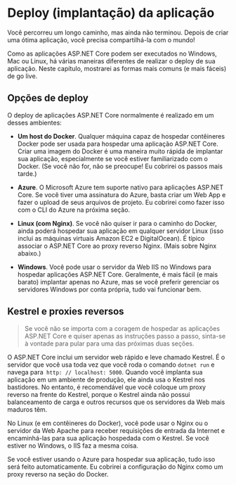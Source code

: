 # Deploy (implantação) da aplicação
Você percorreu um longo caminho, mas ainda não terminou. Depois de criar uma ótima aplicação, você precisa compartilhá-la com o mundo!

Como as aplicações ASP.NET Core podem ser executados no Windows, Mac ou Linux, há várias maneiras diferentes de realizar o deploy de sua aplicação. Neste capítulo, mostrarei as formas mais comuns (e mais fáceis) de go live.

## Opções de deploy

O deploy de aplicações ASP.NET Core normalmente é realizado em um desses ambientes:

* **Um host do Docker**. Qualquer máquina capaz de hospedar contêineres Docker pode ser usada para hospedar uma aplicação ASP.NET Core. Criar uma imagem do Docker é uma maneira muito rápida de implantar sua aplicação, especialmente se você estiver familiarizado com o Docker. (Se você não for, não se preocupe! Eu cobrirei os passos mais tarde.)

* **Azure**. O Microsoft Azure tem suporte nativo para aplicações ASP.NET Core. Se você tiver uma assinatura do Azure, basta criar um Web App e fazer o upload de seus arquivos de projeto. Eu cobrirei como fazer isso com o CLI do Azure na próxima seção.

* **Linux (com Nginx)**. Se você não quiser ir para o caminho do Docker, ainda poderá hospedar sua aplicação em qualquer servidor Linux (isso inclui as máquinas virtuais Amazon EC2 e DigitalOcean). É típico associar o ASP.NET Core ao proxy reverso Nginx. (Mais sobre Nginx abaixo.)

* **Windows**. Você pode usar o servidor da Web IIS no Windows para hospedar aplicações ASP.NET Core. Geralmente, é mais fácil (e mais barato) implantar apenas no Azure, mas se você preferir gerenciar os servidores Windows por conta própria, tudo vai funcionar bem.

## Kestrel e proxies reversos

> Se você não se importa com a coragem de hospedar as aplicações ASP.NET Core e quiser apenas as instruções passo a passo, sinta-se à vontade para pular para uma das próximas duas seções.

O ASP.NET Core inclui um servidor web rápido e leve chamado Kestrel. É o servidor que você usa toda vez que você roda o comando `dotnet run` e navega para` http: // localhost: 5000`. Quando você implanta sua aplicação em um ambiente de produção, ele ainda usa o Kestrel nos bastidores. No entanto, é recomendável que você coloque um proxy reverso na frente do Kestrel, porque o Kestrel ainda não possui balanceamento de carga e outros recursos que os servidores da Web mais maduros têm.

No Linux (e em contêineres do Docker), você pode usar o Nginx ou o servidor da Web Apache para receber requisições de entrada da Internet e encaminhá-las para sua aplicação hospedada com o Kestrel. Se você estiver no Windows, o IIS faz a mesma coisa.

Se você estiver usando o Azure para hospedar sua aplicação, tudo isso será feito automaticamente. Eu cobrirei a configuração do Nginx como um proxy reverso na seção do Docker.
